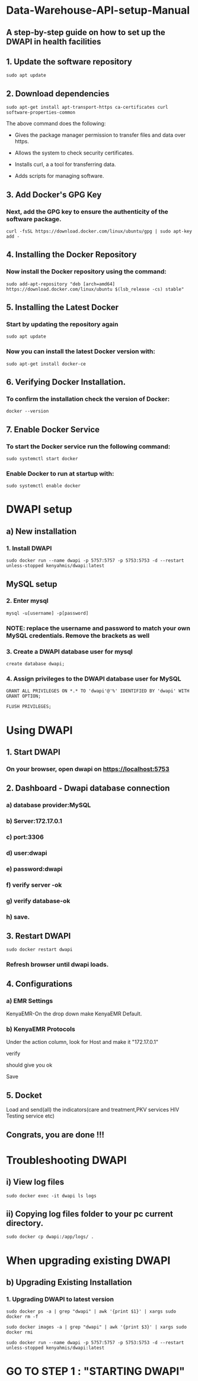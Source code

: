 # Data-Warehouse-API-setup-Manual
## A step-by-step guide on how to set up the DWAPI in health facilities

## 1. Update the software repository

```
sudo apt update
```

## 2. Download dependencies

```
sudo apt-get install apt-transport-https ca-certificates curl software-properties-common
```

The above command does the following:

* Gives the package manager permission to transfer files and data over https.

* Allows the system to check security certificates.

* Installs curl, a a tool for transferring data.

* Adds scripts for managing software.

## 3. Add Docker's GPG Key

### Next, add the GPG key to ensure the authenticity of the software package.

```
curl -fsSL https://download.docker.com/linux/ubuntu/gpg | sudo apt-key add -
```

## 4. Installing the Docker Repository

### Now install the Docker repository using the command:

```
sudo add-apt-repository "deb [arch=amd64] https://download.docker.com/linux/ubuntu $(lsb_release -cs) stable"
```

## 5. Installing the Latest Docker

### Start by updating the repository again

```
sudo apt update
```

### Now you can install the latest Docker version with:

```
sudo apt-get install docker-ce
```

## 6. Verifying Docker Installation.

### To confirm the installation check the version of Docker:

```
docker --version
```

## 7. Enable Docker Service

### To start the Docker service run the following command:

```
sudo systemctl start docker
```

### Enable Docker to run at startup with:

```
sudo systemctl enable docker
```

# DWAPI setup

## a) New installation

### 1. Install DWAPI

```
sudo docker run --name dwapi -p 5757:5757 -p 5753:5753 -d --restart unless-stopped kenyahmis/dwapi:latest
```

## MySQL setup

### 2. Enter mysql

```
mysql -u[username] -p[password]
```
### NOTE: replace the username and password to match your own MySQL credentials. Remove the brackets as well

### 3. Create a DWAPI database user for mysql

```
create database dwapi;
```

### 4. Assign privileges to the DWAPI database user for MySQL

```
GRANT ALL PRIVILEGES ON *.* TO 'dwapi'@'%' IDENTIFIED BY 'dwapi' WITH GRANT OPTION;
```

```
FLUSH PRIVILEGES;
```
# Using DWAPI

## 1. Start DWAPI

### On your browser, open dwapi on [https://localhost:5753](https://localhost:5753)

## 2. Dashboard - Dwapi database connection

### a) database provider:MySQL

### b) Server:172.17.0.1

### c) port:3306

### d) user:dwapi

### e) password:dwapi

### f) verify server -ok

### g) verify database-ok

### h) save.

## 3. Restart DWAPI

```
sudo docker restart dwapi
```

### Refresh browser until dwapi loads.

## 4. Configurations

### a) EMR Settings

KenyaEMR-On the drop down make KenyaEMR Default.

### b) KenyaEMR Protocols

Under the action column, look for Host and make it  "172.17.0.1" 

verify 

should give you ok 

Save

## 5. Docket

Load and send(all) the indicators(care and treatment,PKV services HIV Testing service etc)

## Congrats, you are done !!!

# Troubleshooting DWAPI

## i) View log files

```
sudo docker exec -it dwapi ls logs
```

## ii) Copying log files folder to your pc current directory.

```
sudo docker cp dwapi:/app/logs/ .
```

# When upgrading existing DWAPI

## b) Upgrading Existing Installation

### 1. Upgrading DWAPI to latest version

```
sudo docker ps -a | grep "dwapi" | awk '{print $1}' | xargs sudo docker rm -f
```

```
sudo docker images -a | grep "dwapi" | awk '{print $3}' | xargs sudo docker rmi
```

```
sudo docker run --name dwapi -p 5757:5757 -p 5753:5753 -d --restart unless-stopped kenyahmis/dwapi:latest
```

# GO TO STEP 1 : "STARTING DWAPI"






